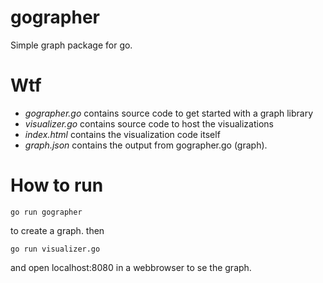 # gographer

Simple graph package for go.

# Wtf

- _gographer.go_ contains source code to get started with a graph library
- _visualizer.go_ contains source code to host the visualizations
- _index.html_ contains the visualization code itself
- _graph.json_ contains the output from gographer.go (graph).

# How to run

    go run gographer 

to create a graph. then

    go run visualizer.go

and open localhost:8080 in a webbrowser to se the graph.


